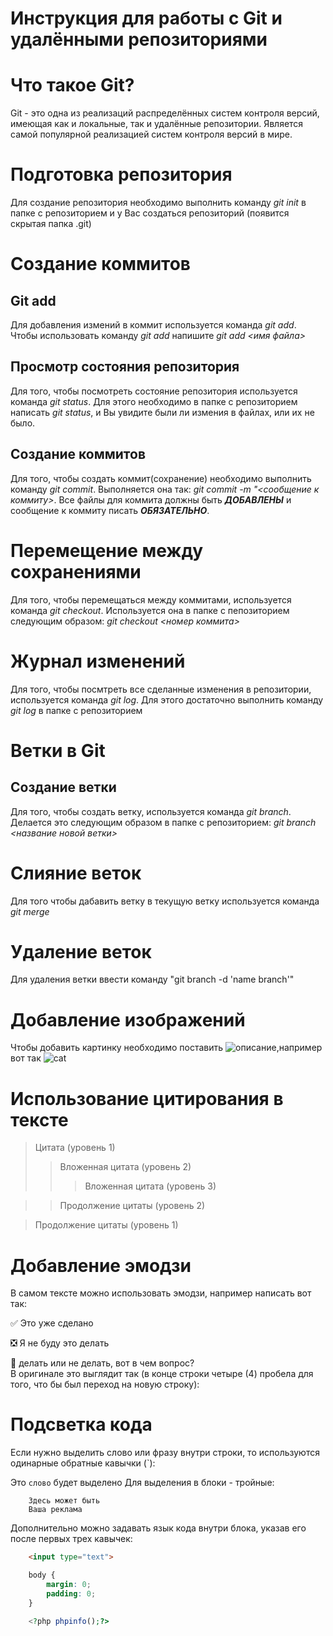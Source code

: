 # Инструкция для работы с Git и удалёнными репозиториями
# Что такое Git?
Git - это одна из реализаций распределённых систем контроля версий, имеющая как и локальные, так и удалённые репозитории. Является самой популярной реализацией систем контроля версий в мире.
# Подготовка репозитория
Для создание репозитория необходимо выполнить команду *git init* в папке с репозиторием и у Вас создаться репозиторий (появится скрытая папка .git)
# Создание коммитов
## Git add
Для добавления измений в коммит используется команда *git add*. Чтобы использовать команду *git add* напишите *git add <имя файла>*
## Просмотр состояния репозитория
Для того, чтобы посмотреть состояние репозитория используется команда *git status*. Для этого необходимо в папке с репозиторием написать *git status*, и Вы увидите были ли измения в файлах, или их не было.
## Создание коммитов
Для того, чтобы создать коммит(сохранение) необходимо выполнить команду *git commit*. Выполняется она так: *git commit -m "<сообщение к коммиту>*. Все файлы для коммита должны быть ***ДОБАВЛЕНЫ*** и сообщение к коммиту писать ***ОБЯЗАТЕЛЬНО***.
# Перемещение между сохранениями
Для того, чтобы перемещаться между коммитами, используется команда *git checkout*. Используется она в папке с пепозиторием следующим образом: *git checkout <номер коммита>*
# Журнал изменений
Для того, чтобы посмтреть все сделанные изменения в репозитории, используется команда *git log*. Для этого достаточно выполнить команду *git log* в папке с репозиторием
# Ветки в Git
## Создание ветки
Для того, чтобы создать ветку, используется команда *git branch*. Делается это следующим образом в папке с репозиторием: *git branch <название новой ветки>*
# Слияние веток
Для того чтобы дабавить ветку в текущую ветку используется команда *git merge*
# Удаление веток
Для удаления ветки ввести команду "git branch -d 'name branch'"

# Добавление изображений
Чтобы добавить картинку необходимо поставить ![описание](имя_файла),например вот так ![cat](cat.jpg)

# Использование цитирования в тексте
> Цитата (уровень 1)    
> > Вложенная цитата (уровень 2)    
> > > Вложенная цитата (уровень 3)    

> > Продолжение цитаты (уровень 2)    

> Продолжение цитаты (уровень 1)   
# Добавление эмодзи
В самом тексте можно использовать эмодзи, например написать вот так:

:white_check_mark: Это уже сделано    

:negative_squared_cross_mark: Я не буду это делать    

:black_square_button: делать или не делать, вот в чем вопрос?    
В оригинале это выглядит так (в конце строки четыре (4) пробела для того, что бы был переход на новую строку):
# Подсветка кода
Если нужно выделить слово или фразу внутри строки, то используются одинарные обратные кавычки (`):

Это `слово` будет выделено
Для выделения в блоки - тройные:

```
    Здесь может быть
    Ваша реклама
```
Дополнительно можно задавать язык кода внутри блока, указав его после первых трех кавычек:

```html
    <input type="text">
```

```css
    body {
        margin: 0;
        padding: 0;
    }
```

```php
    <?php phpinfo();?>
```
